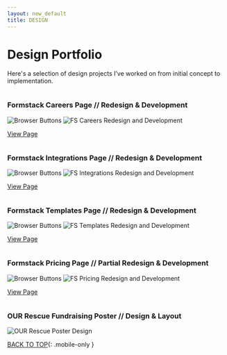 ```yaml
---
layout: new_default
title: DESIGN
---
```


<h1>Design Portfolio</h1>
<p>Here's a selection of design projects I’ve worked on from initial concept to implementation.</p>

<div class="row small-up-1 medium-up-1">
  <div class="column padding-none design-item">
    <h3><strong>Formstack Careers Page // Redesign & Development</strong></h3>
    <div class="screen-gifs">
      <span class="browser-buttons">
        <img src="{{ site.baseurl }}/images/design/browser-buttons.png" alt="Browser Buttons">
      </span>
      <img src="{{ site.baseurl }}/images/design/careers.gif" alt="FS Careers Redesign and Development">
    </div>
    <!-- <p><strong>Problems:</strong> Our HR team requested that we redesign our careers page in a way that was fun and represented Formstack's culture and personality. They wanted to keep it simple and provide a way for the user to quickly jump to the open positions without having to scroll all the way to the bottom of the page.</p>
    <p><strong>Solutions:</strong> I led the redesign and development of this page. I created a sticky sub-navigation so that the user could quickly jump to a specific section. I created the icons and added animation once they were visible in an effort to add a little fun to the page. I think this design reflects Formstack's personality to potential hires.</p> -->
    <p><a href="https://www.formstack.com/careers" target="_blank">View Page</a></p>
  </div>
  <div class="column padding-none design-item">
    <h3><strong>Formstack Integrations Page // Redesign & Development</strong></h3>
    <div class="screen-gifs">
      <span class="browser-buttons">
        <img src="{{ site.baseurl }}/images/design/browser-buttons.png" alt="Browser Buttons">
      </span>
      <img src="{{ site.baseurl }}/images/design/integrations.gif" alt="FS Integrations Redesign and Development">
    </div>
    <!-- <p><strong>Problems:</strong> We needed a new way to visually represent all of our integrations. We also wanted a way for users to easily search for integrations without having to scroll through the entire directory.</p>
    <p><strong>Solutions:</strong> I paired a clean "card" design with a subtle animation hover-effect to add some intrigue. I also created an easy-to-use search bar at the top of the page to help ensure users can quickly find what they’re looking for.</p> -->
    <p><a href="https:www.formstack.com/integrations" target="_blank">View Page</a></p>
  </div>
  <div class="column padding-none design-item">
    <h3><strong>Formstack Templates Page // Redesign & Development</strong></h3>
    <div class="screen-gifs">
      <span class="browser-buttons">
        <img src="{{ site.baseurl }}/images/design/browser-buttons.png" alt="Browser Buttons">
      </span>
      <img src="{{ site.baseurl }}/images/design/templates.gif" alt="FS Templates Redesign and Development">
    </div>
    <!-- <p><strong>Problems:</strong> We needed a way to easily show all of our form templates. We also needed to give the user a preview of the template without slowing the page down while the browser loads all of the thumbnails.</p>
    <p><strong>Solutions:</strong> I used a lazy load method to load only the images that were in view; as the user scrolls the thumbnails are then loaded. To test a template, the user just has to click on the thumbnail and a preview window opens up with a functioning template.</p> -->
    <p><a href="https:www.formstack.com/templates" target="_blank">View Page</a></p>
  </div>
  <div class="column padding-none design-item">
    <h3><strong>Formstack Pricing Page // Partial Redesign & Development</strong></h3>
    <div class="screen-gifs">
      <span class="browser-buttons">
        <img src="{{ site.baseurl }}/images/design/browser-buttons.png" alt="Browser Buttons">
      </span>
      <img src="{{ site.baseurl }}/images/design/pricing.gif" alt="FS Pricing Redesign and Development">
    </div>
    <!-- <p><strong>Problems:</strong> This page didn't have a section for Add-Ons or HIPAA/Enterprise, so I was asked to design those sections. I was also asked to redesign the FAQ section of this page in a way that consolidated most of the text unless the user wanted to see a specific answer.</p>
    <p><strong>Solutions:</strong> I started by adding a stick sub-navigation to help the user know where they were on the page. I designed the Add-Ons section to reflect a similar section in our app. I wanted to make sure we didn't overload the user with text, so I created toggle boxes to show and hide content based on what was selected. Similarly, I then implemented an accordion-style list for the FAQ section.</p> -->
    <p><a href="https:www.formstack.com/pricing" target="_blank">View Page</a></p>
  </div>
  <div class="column padding-none design-item">
    <h3><strong>OUR Rescue Fundraising Poster // Design & Layout</strong></h3>
    <div class="illustration border--lightgray">
      <img src="{{ site.baseurl }}/images/design/OURrescue_poster.jpg" alt="OUR Rescue Poster Design">
    </div>
    <!-- <p><strong>Problems:</strong> I volunteered with Operation Underground Railroad and helped design a poster for a fundraising event they will be putting on later this year.</p>
    <p><strong>Solutions:</strong> I took the assets and branding information they had and designed this poster. I wanted it to be attention grabbing, in hopes to bring more people to the gala, but simple and content-focused.</p> -->
  </div>
</div>

[BACK TO TOP](#top){: .mobile-only }

